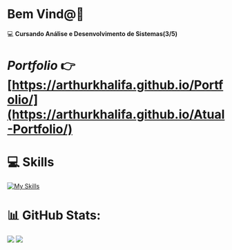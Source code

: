 # Bem Vind@👋
💻 **Cursando Análise e Desenvolvimento de Sistemas(3/5)**
# *Portfolio* 👉 [https://arthurkhalifa.github.io/Portfolio/](https://arthurkhalifa.github.io/Atual-Portfolio/)

# 💻 Skills
[![My Skills](https://skillicons.dev/icons?i=react,nodejs,mysql,python,django,js,html,css)](https://skillicons.dev)

# 📊 GitHub Stats:
![](https://github-readme-stats.vercel.app/api?username=ArthurKhalifa&theme=merko&hide_border=false&include_all_commits=false&count_private=false)
![](https://github-readme-stats.vercel.app/api/top-langs/?username=ArthurKhalifa&theme=merko&hide_border=false&include_all_commits=false&count_private=false&layout=compact)

<!-- Proudly created with GPRM ( https://gprm.itsvg.in ) -->
